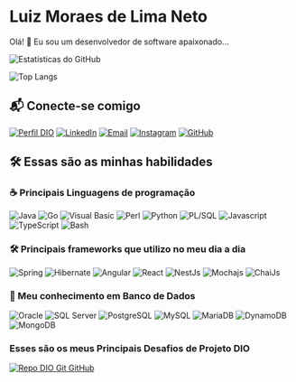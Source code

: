 # Luiz Moraes de Lima Neto 

Olá! 👋 Eu sou um desenvolvedor de software apaixonado...

![Estatísticas do GitHub](https://github-readme-stats.vercel.app/api?username=moraesdelima&show_icons=true&theme=prussian&hide=stars,contribs)


![Top Langs](https://github-readme-stats-git-masterrstaa-rickstaa.vercel.app/api/top-langs/?username=moraesdelima&layout=compact&theme=prussian&hide=html)

## 📬 Conecte-se comigo

[![Perfil DIO](https://img.shields.io/badge/-Meu%20Perfil%20na%20DIO-30A3DC?style=flat-square)](https://web.dio.me/users/moraesdelima/)
[![LinkedIn](https://img.shields.io/badge/-LinkedIn-blue?style=flat-square&logo=linkedin&logoColor=white)](https://www.linkedin.com/in/luiz-lima-1a133144/)
[![Email](https://img.shields.io/badge/-Email-red?style=flat-square&logo=gmail&logoColor=white)](mailto:moraesdelima@gmail.com)
[![Instagram](https://img.shields.io/badge/-Instagram-E4405F?style=flat-square&logo=instagram&logoColor=white)](https://www.instagram.com/luizmoraesdelima/)
[![GitHub](https://img.shields.io/badge/-GitHub-181717?style=flat-square&logo=github&logoColor=white)](https://github.com/moraesdelima/)

## 🛠️ Essas são as minhas habilidades

### ☕ Principais Linguagens de programação
![Java](https://img.shields.io/badge/-Java-007396?style=flat-square&logo=java&logoColor=white)
![Go](https://img.shields.io/badge/-Go-00ADD8?style=flat-square&logo=go&logoColor=white)
![Visual Basic](https://img.shields.io/badge/-Visual%20Basic-007ACC?style=flat-square&logo=visual%20studio&logoColor=white)
![Perl](https://img.shields.io/badge/-Perl-39457E?style=flat-square&logo=perl&logoColor=white)
![Python](https://img.shields.io/badge/-Python-3776AB?style=flat-square&logo=python&logoColor=white)
![PL/SQL](https://img.shields.io/badge/-PL%2FSQL-FFFFFF?style=flat-square&logo=oracle&logoColor=FF0000&labelColor=FFFFFF&color=FF0000)
![Javascript](https://img.shields.io/badge/-JavaScript-F7DF1E?style=flat-square&logo=javascript&logoColor=black)
![TypeScript](https://img.shields.io/badge/-TypeScript-007ACC?style=flat-square&logo=typescript&logoColor=white)
![Bash](https://img.shields.io/badge/-Bash-4EAA25?style=flat-square&logo=gnu%20bash&logoColor=white)


### 🛠️ Principais frameworks que utilizo no meu dia a dia
![Spring](https://img.shields.io/badge/-Spring-6DB33F?style=flat-square&logo=spring&logoColor=white)
![Hibernate](https://img.shields.io/badge/-Hibernate-59666C?style=flat-square&logo=hibernate&logoColor=white)
![Angular](https://img.shields.io/badge/-Angular-DD0031?style=flat-square&logo=angular&logoColor=white)
![React](https://img.shields.io/badge/-React-61DAFB?style=flat-square&logo=react&logoColor=black)
![NestJs](https://img.shields.io/badge/-NestJs-E0234E?style=flat-square&logo=nestjs&logoColor=white)
![Mochajs](https://img.shields.io/badge/-Mochajs-8D6748?style=flat-square&logo=mocha&logoColor=white)
![ChaiJs](https://img.shields.io/badge/-ChaiJs-A30701?style=flat-square&logo=chai&logoColor=white)

### 📁 Meu conhecimento em Banco de Dados

![Oracle](https://img.shields.io/badge/-Oracle-FF0000?style=flat-square&logo=oracle&logoColor=white)
![SQL Server](https://img.shields.io/badge/-SQL%20Server-CC2927?style=flat-square&logo=microsoft%20sql%20server&logoColor=white)
![PostgreSQL](https://img.shields.io/badge/-PostgreSQL-336791?style=flat-square&logo=postgresql&logoColor=white)
![MySQL](https://img.shields.io/badge/-MySQL-4479A1?style=flat-square&logo=mysql&logoColor=white)
![MariaDB](https://img.shields.io/badge/-MariaDB-003545?style=flat-square&logo=mariadb&logoColor=white)
![DynamoDB](https://img.shields.io/badge/-DynamoDB-4053D6?style=flat-square&logo=amazon%20dynamodb&logoColor=white)
![MongoDB](https://img.shields.io/badge/-MongoDB-47A248?style=flat-square&logo=mongodb&logoColor=white)

### Esses são os meus Principais Desafios de Projeto DIO

[![Repo DIO Git GitHub](https://github-readme-stats.vercel.app/api/pin/?username=moraesdelima&repo=dio-lab-open-source&&theme=prussian)](https://github.com/moraesdelima/dio-lab-open-source)
